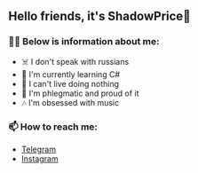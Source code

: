 ## Hello friends, it's ShadowPrice👋

### 😶‍🌫️ Below is information about me:

- ☠️ I don't speak with russians
- 🌱 I'm currently learning C#
- 🦾 I can't live doing nothing
- 🤖 I'm phlegmatic and proud of it
- 🎶 I'm obsessed with music

### 📫 How to reach me:
- [Telegram](https://t.me/ihatefizra)
- [Instagram](https://www.instagram.com/s.anya_3/)
